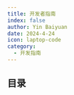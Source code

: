 ```yaml
---
title: 开发者指南
index: false
author: Yin Baiyuan
date: 2024-4-24
icon: laptop-code
category:
  - 开发指南
---
```


## 目录

